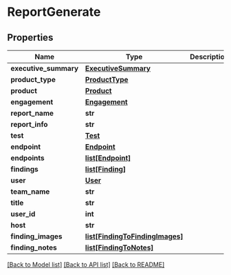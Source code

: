 # ReportGenerate

## Properties
Name | Type | Description | Notes
------------ | ------------- | ------------- | -------------
**executive_summary** | [**ExecutiveSummary**](ExecutiveSummary.md) |  | 
**product_type** | [**ProductType**](ProductType.md) |  | [optional] 
**product** | [**Product**](Product.md) |  | [optional] 
**engagement** | [**Engagement**](Engagement.md) |  | [optional] 
**report_name** | **str** |  | 
**report_info** | **str** |  | 
**test** | [**Test**](Test.md) |  | [optional] 
**endpoint** | [**Endpoint**](Endpoint.md) |  | [optional] 
**endpoints** | [**list[Endpoint]**](Endpoint.md) |  | [optional] 
**findings** | [**list[Finding]**](Finding.md) |  | [optional] 
**user** | [**User**](User.md) |  | [optional] 
**team_name** | **str** |  | 
**title** | **str** |  | 
**user_id** | **int** |  | 
**host** | **str** |  | 
**finding_images** | [**list[FindingToFindingImages]**](FindingToFindingImages.md) |  | [optional] 
**finding_notes** | [**list[FindingToNotes]**](FindingToNotes.md) |  | [optional] 

[[Back to Model list]](../README.md#documentation-for-models) [[Back to API list]](../README.md#documentation-for-api-endpoints) [[Back to README]](../README.md)


